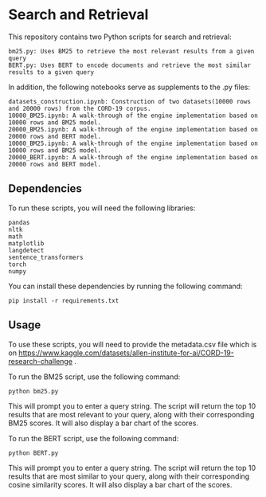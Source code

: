 # Search and Retrieval

This repository contains two Python scripts for search and retrieval:

    bm25.py: Uses BM25 to retrieve the most relevant results from a given query
    BERT.py: Uses BERT to encode documents and retrieve the most similar results to a given query

In addition, the following notebooks serve as supplements to the .py files:

    datasets_construction.ipynb: Construction of two datasets(10000 rows and 20000 rows) from the CORD-19 corpus.
    10000_BM25.ipynb: A walk-through of the engine implementation based on 10000 rows and BM25 model.
    20000_BM25.ipynb: A walk-through of the engine implementation based on 20000 rows and BERT model.
    10000_BM25.ipynb: A walk-through of the engine implementation based on 10000 rows and BM25 model.
    20000_BERT.ipynb: A walk-through of the engine implementation based on 20000 rows and BERT model.

## Dependencies

To run these scripts, you will need the following libraries:

    pandas
    nltk
    math
    matplotlib
    langdetect
    sentence_transformers
    torch
    numpy

You can install these dependencies by running the following command:

    pip install -r requirements.txt

## Usage

To use these scripts, you will need to provide the metadata.csv file which is on https://www.kaggle.com/datasets/allen-institute-for-ai/CORD-19-research-challenge .

To run the BM25 script, use the following command:

    python bm25.py

This will prompt you to enter a query string. The script will return the top 10 results that are most relevant to your query, along with their corresponding BM25 scores. It will also display a bar chart of the scores.

To run the BERT script, use the following command:

    python BERT.py

This will prompt you to enter a query string. The script will return the top 10 results that are most similar to your query, along with their corresponding cosine similarity scores. It will also display a bar chart of the scores.
